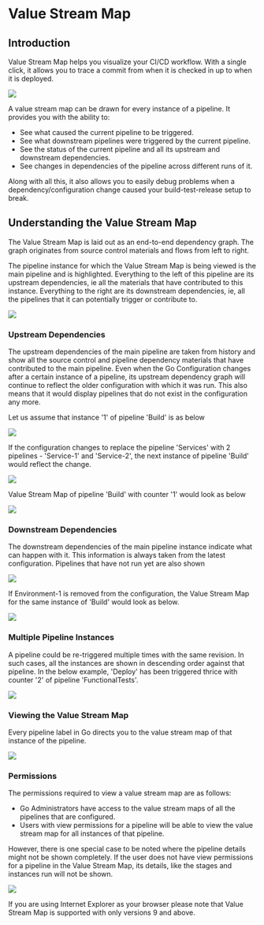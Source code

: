 # Value Stream Map

## Introduction

Value Stream Map helps you visualize your CI/CD workflow. With a single click, it allows you to trace a commit from when it is checked in up to when it is deployed.

![](../resources/images/cruise/value_stream_map/whole_map.png)

A value stream map can be drawn for every instance of a pipeline. It provides you with the ability to:

-   See what caused the current pipeline to be triggered.
-   See what downstream pipelines were triggered by the current pipeline.
-   See the status of the current pipeline and all its upstream and downstream dependencies.
-   See changes in dependencies of the pipeline across different runs of it.

Along with all this, it also allows you to easily debug problems when a dependency/configuration change caused your build-test-release setup to break.

## Understanding the Value Stream Map

The Value Stream Map is laid out as an end-to-end dependency graph. The graph originates from source control materials and flows from left to right.

The pipeline instance for which the Value Stream Map is being viewed is the main pipeline and is highlighted. Everything to the left of this pipeline are its upstream dependencies, ie all the materials that have contributed to this instance. Everything to the right are its downstream dependencies, ie, all the pipelines that it can potentially trigger or contribute to.

![](../resources/images/cruise/value_stream_map/upstream_and_downstream.png)

### Upstream Dependencies

The upstream dependencies of the main pipeline are taken from history and show all the source control and pipeline dependency materials that have contributed to the main pipeline. Even when the Go Configuration changes after a certain instance of a pipeline, its upstream dependency graph will continue to reflect the older configuration with which it was run. This also means that it would display pipelines that do not exist in the configuration any more.

Let us assume that instance '1' of pipeline 'Build' is as below

![](../resources/images/cruise/value_stream_map/upstream.png)

If the configuration changes to replace the pipeline 'Services' with 2 pipelines - 'Service-1' and 'Service-2', the next instance of pipeline 'Build' would reflect the change.

![](../resources/images/cruise/value_stream_map/upstream_config_changed.png)

Value Stream Map of pipeline 'Build' with counter '1' would look as below

![](../resources/images/cruise/value_stream_map/upstream_pipeline_deleted.png)

### Downstream Dependencies

The downstream dependencies of the main pipeline instance indicate what can happen with it. This information is always taken from the latest configuration. Pipelines that have not run yet are also shown

![](../resources/images/cruise/value_stream_map/downstream_unrun_instance.png)

If Environment-1 is removed from the configuration, the Value Stream Map for the same instance of 'Build' would look as below.

![](../resources/images/cruise/value_stream_map/downstream_pipeline_deleted.png)

### Multiple Pipeline Instances

A pipeline could be re-triggered multiple times with the same revision. In such cases, all the instances are shown in descending order against that pipeline. In the below example, 'Deploy' has been triggered thrice with counter '2' of pipeline 'FunctionalTests'.

![](../resources/images/cruise/value_stream_map/multiple_instances.png)

### Viewing the Value Stream Map

Every pipeline label in Go directs you to the value stream map of that instance of the pipeline.

![](../resources/images/cruise/value_stream_map/navigation.png)

### Permissions

The permissions required to view a value stream map are as follows:

-   Go Administrators have access to the value stream maps of all the pipelines that are configured.
-   Users with view permissions for a pipeline will be able to view the value stream map for all instances of that pipeline.

However, there is one special case to be noted where the pipeline details might not be shown completely. If the user does not have view permissions for a pipeline in the Value Stream Map, its details, like the stages and instances run will not be shown.

![](../resources/images/cruise/value_stream_map/no_view_permissions.png)

If you are using Internet Explorer as your browser please note that Value Stream Map is supported with only versions 9 and above.
